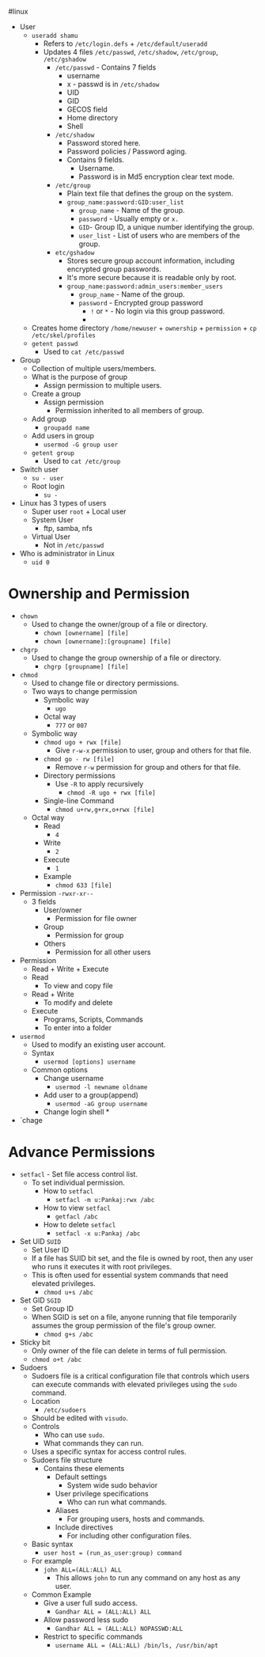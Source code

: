 #linux 
* User
	* `useradd shamu`
		* Refers to `/etc/login.defs` + `/etc/default/useradd`
		* Updates 4 files `/etc/passwd`, `/etc/shadow`, `/etc/group`, `/etc/gshadow`
			* `/etc/passwd` - Contains 7 fields
				* username
				* x - passwd is in `/etc/shadow`
				* UID
				* GID
				* GECOS field
				* Home directory
				* Shell
			* `/etc/shadow`
				- Password stored here.
				- Password policies / Password aging.
				- Contains 9 fields.
					* Username.
					* Password is in Md5 encryption clear text mode.
			* `/etc/group`
				* Plain text file that defines the group on the system.
				* `group_name:password:GID:user_list`
					* `group_name` - Name of the group.
					* `password` - Usually empty or `x.`
					* `GID`- Group ID, a unique number identifying the group.
					* `user_list` - List of users who are members of the group.
			* `etc/gshadow`
				* Stores secure group account information, including encrypted group passwords.
				* It's more secure because it is readable only by root.
				* `group_name:password:admin_users:member_users`
					* `group_name` - Name of the group.
					* `password` - Encrypted group password
						* `!` or `*` - No login via this group password.
						* 
	* Creates home directory `/home/newuser` + `ownership` + `permission` + `cp /etc/skel/profiles`
	* `getent passwd`
		* Used to `cat /etc/passwd`
* Group
	* Collection of multiple users/members.
	* What is the purpose of group
		* Assign permission to multiple users.
	* Create a group
		* Assign permission
			* Permission inherited to all members of group.
	* Add group
		* `groupadd name`
	* Add users in group
		* `usermod -G group user`
	* `getent group`
		* Used to `cat /etc/group`
* Switch user 
	* `su - user`
	* Root login
		* `su -`
* Linux has 3 types of users
	* Super user `root` + Local user 
	* System User 
		* ftp, samba, nfs
	* Virtual User 
		* Not in `/etc/passwd`
* Who is administrator in Linux
	* `uid 0`
# Ownership and Permission
* `chown`
	* Used to change the owner/group of a file or directory.
		* `chown [ownername] [file]`
		* `chown [ownername]:[groupname] [file]`
* `chgrp`
	* Used to change the group ownership of a file or directory. 
		* `chgrp [groupname] [file]`
* `chmod`
	* Used to change file or directory permissions.
	* Two ways to change permission
		* Symbolic way
			* `ugo`
		* Octal way
			* `777` or `007`
	* Symbolic way
		* `chmod ugo + rwx [file]`
			* Give `r-w-x` permission to user, group and others for that file.
		* `chmod go - rw [file]`
			* Remove `r-w` permission for group and others for that file.
		* Directory permissions
			* Use `-R` to apply recursively
				* `chmod -R ugo + rwx [file]`
		* Single-line Command
			* `chmod u+rw,g+rx,o+rwx [file]`
	* Octal way
		* Read 
			* `4`
		* Write
			* `2`
		* Execute
			* `1`
		* Example
			* `chmod 633 [file]` 
* Permission `-rwxr-xr--`
	* 3 fields
		* User/owner
			* Permission for file owner
		* Group
			* Permission for group
		* Others
			* Permission for all other users
* Permission
	* Read + Write + Execute
	* Read
		* To view and copy file
	* Read + Write
		* To modify and delete
	* Execute
		* Programs, Scripts, Commands
		* To enter into a folder
* `usermod`
	* Used to modify an existing user account.
	* Syntax
		* `usermod [options] username`
	* Common options
		* Change username
			* `usermod -l newname oldname`
		* Add user to a group(append)
			* `usermod -aG group username`
		* Change login shell 
			* 
* `chage
# Advance Permissions
* `setfacl` - Set file access control list.
	* To set individual permission.
		* How to `setfacl`
			* `setfacl -m u:Pankaj:rwx /abc`
		* How to view `setfacl`
			* `getfacl /abc`
		* How to delete `setfacl`
			* `setfacl -x u:Pankaj /abc`
* Set UID `SUID`
	* Set User ID
	* If a file has SUID bit set, and the file is owned by root, then any user who runs it executes it with root privileges.
	* This is often used for essential system commands that need elevated privileges.
		* `chmod u+s /abc`
* Set GID `SGID`
	* Set Group ID
	* When SGID is set on a file, anyone running that file temporarily assumes the group permission of the file's group owner. 
		* `chmod g+s /abc`
* Sticky bit
	* Only owner of the file can delete in terms of full permission.
	* `chmod o+t /abc`
* Sudoers
	* Sudoers file is a critical configuration file that controls which users can execute commands with elevated privileges using the `sudo` command.
	* Location
		* `/etc/sudoers`
	* Should be edited with `visudo`.
	* Controls 
		* Who can use `sudo`.
		* What commands they can run.
	* Uses a specific syntax for access control rules.
	* Sudoers file structure
		* Contains these elements
			* Default settings
				* System wide sudo behavior
			* User privilege specifications
				* Who can run what commands.
			* Aliases
				* For grouping users, hosts and commands.
			* Include directives
				* For including other configuration files.
	* Basic syntax
		* `user host = (run_as_user:group) command`
	* For example
		* `john ALL=(ALL:ALL) ALL`
			* This allows `john` to run any command on any host as any user.
	* Common Example
		* Give a user full sudo access.
			* `Gandhar ALL = (ALL:ALL) ALL`
		* Allow password less sudo
			* `Gandhar ALL = (ALL:ALL) NOPASSWD:ALL`
		* Restrict to specific commands
			* `username ALL = (ALL:ALL) /bin/ls, /usr/bin/apt`
		